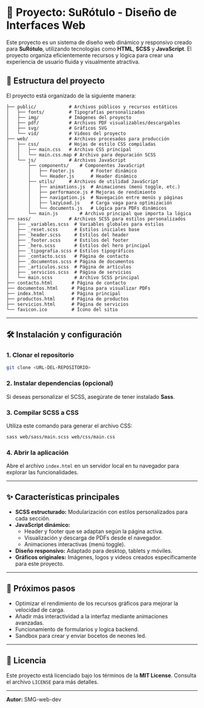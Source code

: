 # 🚀 Proyecto: SuRótulo - Diseño de Interfaces Web

Este proyecto es un sistema de diseño web dinámico y responsivo creado para **SuRótulo**, utilizando tecnologías como **HTML**, **SCSS** y **JavaScript**. El proyecto organiza eficientemente recursos y lógica para crear una experiencia de usuario fluida y visualmente atractiva.

## 📁 Estructura del proyecto

El proyecto está organizado de la siguiente manera:

```plaintext
├── public/            # Archivos públicos y recursos estáticos
│   ├── fonts/         # Tipografías personalizadas
│   ├── img/           # Imágenes del proyecto
│   ├── pdf/           # Archivos PDF visualizables/descargables
│   ├── svg/           # Gráficos SVG
│   └── vid/           # Videos del proyecto
├── web/               # Archivos procesados para producción
│   ├── css/           # Hojas de estilo CSS compiladas
│   │   ├── main.css   # Archivo CSS principal
│   │   └── main.css.map # Archivo para depuración SCSS
│   └── js/            # Archivos JavaScript
│       ├── components/    # Componentes JavaScript
│       │   ├── Footer.js      # Footer dinámico
│       │   └── Header.js      # Header dinámico
│       ├── utils/     # Archivos de utilidad JavaScript
│       │   ├── animations.js  # Animaciones (menú toggle, etc.)
│       │   ├── performance.js # Mejoras de rendimiento
│       │   ├── navigation.js  # Navegación entre menús y páginas
│       │   ├── lazyLoad.js    # Carga vaga para optimización
│       │   └── documents.js   # Lógica para PDFs dinámicos
│       └── main.js        # Archivo principal que importa la lógica
├── sass/              # Archivos SCSS para estilos personalizados
│   ├── _variables.scss  # Variables globales para estilos
│   ├── _reset.scss      # Estilos iniciales base
│   ├── _header.scss     # Estilos del header
│   ├── _footer.scss     # Estilos del footer
│   ├── _hero.scss       # Estilos del hero principal
│   ├── _tipografia.scss # Estilos tipográficos
│   ├── _contacto.scss   # Página de contacto
│   ├── _documentos.scss # Página de documentos
│   ├── _articulos.scss  # Página de artículos
│   ├── _servicios.scss  # Página de servicios
│   └── main.scss        # Archivo SCSS principal
├── contacto.html       # Página de contacto
├── documentos.html     # Página para visualizar PDFs
├── index.html          # Página principal
├── productos.html      # Página de productos
├── servicios.html      # Página de servicios
└── favicon.ico         # Ícono del sitio
```

---

## 🛠️ Instalación y configuración

### **1. Clonar el repositorio**

```bash
git clone <URL-DEL-REPOSITORIO>
```

### **2. Instalar dependencias (opcional)**

Si deseas personalizar el SCSS, asegúrate de tener instalado **Sass**.

### **3. Compilar SCSS a CSS**

Utiliza este comando para generar el archivo CSS:

```bash
sass web/sass/main.scss web/css/main.css
```

### **4. Abrir la aplicación**

Abre el archivo `index.html` en un servidor local en tu navegador para explorar las funcionalidades.

---

## ✨ Características principales

- **SCSS estructurado:** Modularización con estilos personalizados para cada sección.
- **JavaScript dinámico:**
  - Header y footer que se adaptan según la página activa.
  - Visualización y descarga de PDFs desde el navegador.
  - Animaciones interactivas (menú toggle).
- **Diseño responsivo:** Adaptado para desktop, tablets y móviles.
- **Gráficos originales:** Imágenes, logos y videos creados específicamente para este proyecto.

---

## 🚀 Próximos pasos

- Optimizar el rendimiento de los recursos gráficos para mejorar la velocidad de carga.
- Añadir más interactividad a la interfaz mediante animaciones avanzadas.
- Funcionamiento de formularios y logica backend.
- Sandbox para crear y enviar bocetos de neones led.

---

## 📝 Licencia

Este proyecto está licenciado bajo los términos de la **MIT License**. Consulta el archivo `LICENSE` para más detalles.

---

**Autor:** SMG-web-dev

